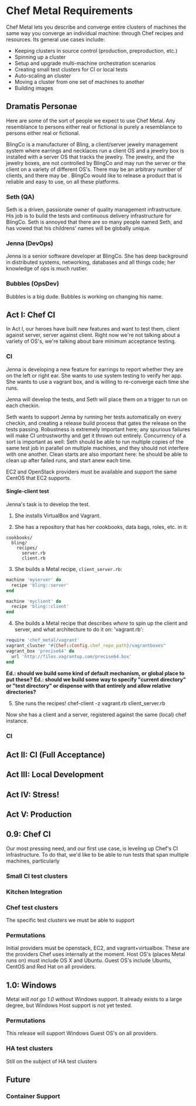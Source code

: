 # Chef Metal Requirements

Chef Metal lets you describe and converge entire clusters of machines the same way you converge an individual machine: through Chef recipes and resources.  Its general use cases include:

- Keeping clusters in source control (production, preproduction, etc.)
- Spinning up a cluster 
- Setup and upgrade multi-machine orchestration scenarios
- Creating small test clusters for CI or local tests
- Auto-scaling an cluster
- Moving a cluster from one set of machines to another
- Building images

## Dramatis Personae

Here are some of the sort of people we expect to use Chef Metal.  Any resemblance to persons either real or fictional is purely a resemblance to persons either real or fictional.

BlingCo is a manufacturer of Bling, a client/server jewelry management system where earrings and necklaces run a client OS and a jewelry box is installed with a server OS that tracks the jewelry.  The jewelry, and the jewelry boxes, are not controlled by BlingCo and may run the server or the client on a variety of different OS's.  There may be an arbitrary number of clients, and there may be .  BlingCo would like to release a product that is reliable and easy to use, on all these platforms.

### Seth (QA)

Seth is a driven, passionate owner of quality management infrastructure. His job is to build the tests and continuous delivery infrastructure for BlingCo. Seth is annoyed that there are so many people named Seth, and has vowed that his childrens' names will be globally unique.

### Jenna (DevOps)

Jenna is a senior software developer at BlingCo. She has deep background in distributed systems, networking, databases and all things code; her knowledge of ops is much rustier.

### Bubbles (OpsDev)

Bubbles is a big dude.  Bubbles is working on changing his name.

## Act I: Chef CI

In Act I, our heroes have built new features and want to test them, client against server, server against client.  Right now we're not talking about a variety of OS's, we're talking about bare minimum acceptance testing.

### CI

Jenna is developing a new feature for earrings to report whether they are on the left or right ear.  She wants to use system testing to verify her app.  She wants to use a vagrant box, and is willing to re-converge each time she runs.

Jenna will develop the tests, and Seth will place them on a trigger to run on each checkin.

Seth wants to support Jenna by running her tests automatically on every checkin, and creating a release build process that gates the release on the tests passing.  Robustness is extremely important here; any spurious failures will make CI untrustworthy and get it thrown out entirely.  Concurrency of a sort is important as well: Seth should be able to run multiple copies of the same test job in parallel on multiple machines, and they should not interfere with one another.  Clean starts are also important here: he should be able to clean up after failed runs, and start anew each time.

EC2 and OpenStack providers must be available and support the same CentOS that EC2 supports.

#### Single-client test

Jenna's task is to develop the test.

1. She installs VirtualBox and Vagrant.

2. She has a repository that has her cookbooks, data bags, roles, etc. in it:
```
cookbooks/
  bling/
    recipes/
      server.rb
      client.rb
```

3. She builds a Metal recipe, `client_server.rb`:
```ruby
machine 'myserver' do
  recipe 'bling::server'
end

machine 'myclient' do
  recipe 'bling::client'
end
```

4. She builds a Metal recipe that describes *where* to spin up the client and server, and what architecture to do it on: 'vagrant.rb':
```ruby
require 'chef_metal/vagrant'
vagrant_cluster "#{Chef::Config.chef_repo_path}/vagrantboxes"
vagrant_box 'precise64' do
  url 'http://files.vagrantup.com/precise64.box' 
end
```
**Ed.: should we build some kind of default mechanism, or global place to put these?**
**Ed.: should we build some way to specify "current directory" or "test directory" or dispense with that entirely and allow relative directories?**

5. She runs the recipes!
    chef-client -z vagrant.rb client_server.rb

Now she has a client and a server, registered against the same (local) chef instance.

### CI

## Act II: CI (Full Acceptance)

## Act III: Local Development

## Act IV: Stress!

## Act V: Production




## 0.9: Chef CI

Our most pressing need, and our first use case, is leveling up Chef's CI infrastructure.  To do that, we'd like to be able to run tests that span multiple machines, particularly

### Small CI test clusters

### Kitchen Integration

### Chef test clusters

The specific test clusters we must be able to support

### Permutations

Initial providers must be openstack, EC2, and vagrant+virtualbox.  These are the providers Chef uses internally at the moment.  Host OS's (places Metal runs on) must include OS X and Ubuntu.  Guest OS's include Ubuntu, CentOS and Red Hat on all providers.

## 1.0: Windows

Metal *will not go 1.0* without Windows support.  It already exists to a large degree, but Windows Host support is not yet tested.

### Permutations

This release will support Windows Guest OS's on all providers.



### HA test clusters

Still on the subject of HA test clusters

## Future

### Container Support

## 